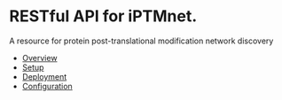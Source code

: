 # RESTful API for iPTMnet.
A resource for protein post-translational modification network discovery

* [Overview](doc/overview.md)
* [Setup](doc/setup.md)
* [Deployment](doc/deployment.md)
* [Configuration](doc/config.md)

